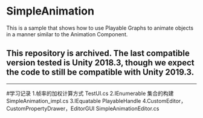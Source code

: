 # SimpleAnimation

This is a sample that shows how to use Playable Graphs to animate objects in a manner similar to the Animation Component. 

## This repository is archived. The last compatible version tested is Unity 2018.3, though we expect the code to still be compatible with Unity 2019.3.

---

#学习记录
1.帧率的加权计算方式 TestUI.cs
2.IEnumerable<T> 集合的构建 SimpleAnimation_impl.cs
3.IEquatable<T> PlayableHandle
4.CustomEditor，CustomPropertyDrawer，EditorGUI SimpleAnimationEditor.cs